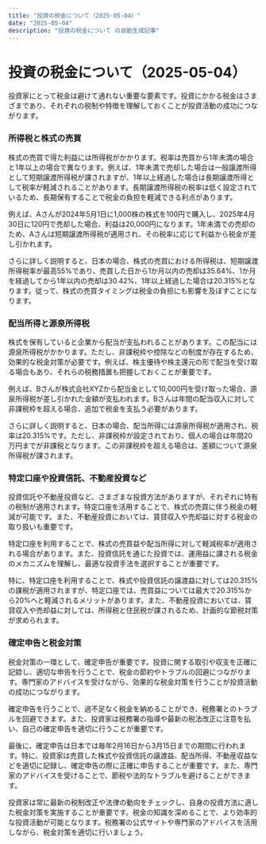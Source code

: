 ```yaml
---
title: "投資の税金について（2025-05-04）"
date: "2025-05-04"
description: "投資の税金について の自動生成記事"
---
```


# 投資の税金について（2025-05-04）

投資家にとって税金は避けて通れない重要な要素です。投資にかかる税金はさまざまであり、それぞれの税制や特徴を理解しておくことが投資活動の成功につながります。

### 所得税と株式の売買

株式の売買で得た利益には所得税がかかります。税率は売買から1年未満の場合と1年以上の場合で異なります。例えば、1年未満で売却した場合は一般譲渡所得として短期譲渡所得税が課されますが、1年以上経過した場合は長期譲渡所得として税率が軽減されることがあります。長期譲渡所得税の税率は低く設定されているため、長期保有することで税金の負担を軽減できる利点があります。

例えば、Aさんが2024年5月1日に1,000株の株式を100円で購入し、2025年4月30日に120円で売却した場合、利益は20,000円になります。1年未満での売却のため、Aさんは短期譲渡所得税が適用され、その税率に応じて利益から税金が差し引かれます。

さらに詳しく説明すると、日本の場合、株式の売買における所得税は、短期譲渡所得税率が最高55%であり、売買した日から1か月以内の売却は35.64%、1か月を経過してから1年以内の売却は30.42%、1年以上経過した場合は20.315%となります。従って、株式の売買タイミングは税金の負担にも影響を及ぼすことになります。

### 配当所得と源泉所得税

株式を保有していると企業から配当が支払われることがあります。この配当には源泉所得税がかかります。ただし、非課税枠や控除などの制度が存在するため、効果的な税金対策が必要です。例えば、株主優待や株主還元の形で配当を受け取る場合もあり、それらの税務措置も把握しておくことが重要です。

例えば、Bさんが株式会社XYZから配当金として10,000円を受け取った場合、源泉所得税が差し引かれた金額が支払われます。Bさんは年間の配当収入に対して非課税枠を超える場合、追加で税金を支払う必要があります。

さらに詳しく説明すると、日本の場合、配当所得には源泉所得税が適用され、税率は20.315%です。ただし、非課税枠が設定されており、個人の場合は年間20万円までが非課税となります。この非課税枠を超える場合は、差額について源泉所得税が課されます。

### 特定口座や投資信託、不動産投資など

投資信託や不動産投資など、さまざまな投資方法がありますが、それぞれに特有の税制が適用されます。特定口座を活用することで、株式の売買に伴う税金の軽減が可能です。また、不動産投資においては、賃貸収入や売却益に対する税金の取り扱いも重要です。

特定口座を利用することで、株式の売買益や配当所得に対して軽減税率が適用される場合があります。また、投資信託を通じた投資では、運用益に課される税金のメカニズムを理解し、最適な投資手法を選択することが重要です。

特に、特定口座を利用することで、株式や投資信託の譲渡益に対しては20.315%の課税が適用されますが、特定口座では、売買益については最大で20.315%から20%へと軽減されるメリットがあります。また、不動産投資においては、賃貸収入や売却益に対しては、所得税と住民税が課されるため、計画的な節税対策が求められます。

### 確定申告と税金対策

税金対策の一環として、確定申告が重要です。投資に関する取引や収支を正確に記錼し、適切な申告を行うことで、税金の節約やトラブルの回避につながります。専門家のアドバイスを受けながら、効果的な税金対策を行うことが投資活動の成功につながります。

確定申告を行うことで、過不足なく税金を納めることができ、税務署とのトラブルを回避できます。また、投資家は税務署の指導や最新の税法改正に注意を払い、自己の確定申告を適切に行うことが重要です。

最後に、確定申告は日本では毎年2月16日から3月15日までの期間に行われます。特に、投資家は売買した株式や投資信託の譲渡益、配当所得、不動産収益などを適切に記録し、確定申告の際に正確に申告することが重要です。また、専門家のアドバイスを受けることで、節税や法的なトラブルを避けることができます。

投資家は常に最新の税制改正や法律の動向をチェックし、自身の投資方法に適した税金対策を実施することが重要です。税金の知識を深めることで、より効率的な投資活動が可能となります。税務署の公式サイトや専門家のアドバイスを活用しながら、税金対策を適切に行いましょう。
